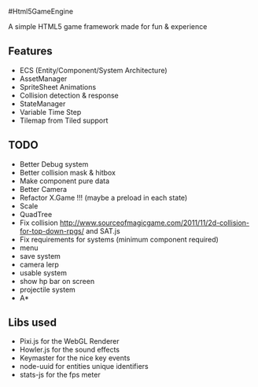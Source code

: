 #Html5GameEngine

A simple HTML5 game framework made for fun & experience

## Features

* ECS (Entity/Component/System Architecture)
* AssetManager
* SpriteSheet Animations
* Collision detection & response
* StateManager
* Variable Time Step
* Tilemap from Tiled support

## TODO

* Better Debug system
* Better collision mask & hitbox
* Make component pure data
* Better Camera
* Refactor X.Game !!! (maybe a preload in each state)
* Scale
* QuadTree
* Fix collision http://www.sourceofmagicgame.com/2011/11/2d-collision-for-top-down-rpgs/ and SAT.js
* Fix requirements for systems (minimum component required)
* menu
* save system
* camera lerp
* usable system
* show hp bar on screen
* projectile system
* A*

## Libs used

* Pixi.js for the WebGL Renderer
* Howler.js for the sound effects
* Keymaster for the nice key events
* node-uuid for entities unique identifiers
* stats-js for the fps meter
